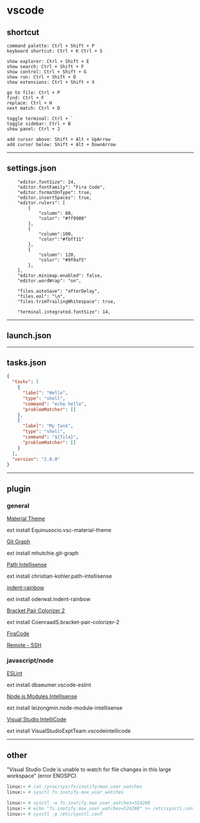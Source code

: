 # vscode

## shortcut

```
command palette: Ctrl + Shift + P
keyboard shortcut: Ctrl + K Ctrl + S

show explorer: Ctrl + Shift + E
show search: Ctrl + Shift + F
show control: Ctrl + Shift + G
show run: Ctrl + Shift + D
show extensions: Ctrl + Shift + X

go to file: Ctrl + P
find: Ctrl + F
replace: Ctrl + H
next match: Ctrl + D

toggle terminal: Ctrl + `
toggle sidebar: Ctrl + B
show panel: Ctrl + J

add cursor above: Shift + Alt + UpArrow
add cursor below: Shift + Alt + DownArrow
```

---

## settings.json

```
    "editor.fontSize": 14,
    "editor.fontFamily": "Fira Code",
    "editor.formatOnType": true,
    "editor.insertSpaces": true,
    "editor.rulers": [
        {
            "column": 80,
            "color": "#ff9900"
        },
        {
            "column":100,
            "color":"#fbff11"
        },
        {
            "column": 120,
            "color": "#9f0af5"
        },
    ],
    "editor.minimap.enabled": false,
    "editor.wordWrap": "on",

    "files.autoSave": "afterDelay",
    "files.eol": "\n",
    "files.trimTrailingWhitespace": true,

    "terminal.integrated.fontSize": 14,
```

---

## launch.json

---

## tasks.json

```json
{
  "tasks": [
    {
      "label": "Hello",
      "type": "shell",
      "command": "echo hello",
      "problemMatcher": []
    },
    {
      "label": "My Task",
      "type": "shell",
      "command": "${file}",
      "problemMatcher": []
    }
  ],
  "version": "2.0.0"
}
```

---

## plugin

### general

[Material Theme](https://marketplace.visualstudio.com/items?itemName=Equinusocio.vsc-material-theme)

ext install Equinusocio.vsc-material-theme

[Git Graph](https://marketplace.visualstudio.com/items?itemName=mhutchie.git-graph)

ext install mhutchie.git-graph

[Path Intellisense](https://marketplace.visualstudio.com/items?itemName=christian-kohler.path-intellisense)

ext install christian-kohler.path-intellisense

[indent-rainbow](https://marketplace.visualstudio.com/items?itemName=oderwat.indent-rainbow)

ext install oderwat.indent-rainbow

[Bracket Pair Colorizer 2](https://marketplace.visualstudio.com/items?itemName=CoenraadS.bracket-pair-colorizer-2)

ext install CoenraadS.bracket-pair-colorizer-2

[FiraCode](https://github.com/tonsky/FiraCode)

[Remote - SSH](https://marketplace.visualstudio.com/items?itemName=ms-vscode-remote.remote-ssh)

### javascript/node

[ESLint](https://marketplace.visualstudio.com/items?itemName=dbaeumer.vscode-eslint)

ext install dbaeumer.vscode-eslint

[Node.js Modules Intellisense](https://marketplace.visualstudio.com/items?itemName=leizongmin.node-module-intellisense)

ext install leizongmin.node-module-intellisense

[Visual Studio IntelliCode](https://marketplace.visualstudio.com/items?itemName=VisualStudioExptTeam.vscodeintellicode)

ext install VisualStudioExptTeam.vscodeintellicode

---

## other

"Visual Studio Code is unable to watch for file changes in this large workspace" (error ENOSPC)

```bash
linux:~ # cat /proc/sys/fs/inotify/max_user_watches
linux:~ # sysctl fs.inotify.max_user_watches

linux:~ # sysctl -w fs.inotify.max_user_watches=524288
linux:~ # echo "fs.inotify.max_user_watches=524288" >> /etc/sysctl.conf
linux:~ # sysctl -p /etc/sysctl.conf
```

